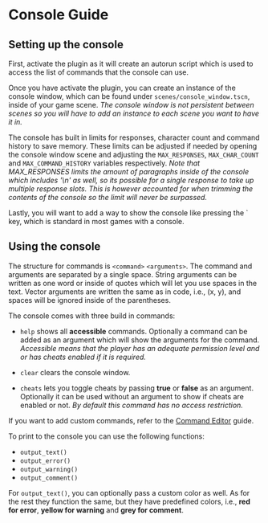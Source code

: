 # Console Guide

## Setting up the console

First, activate the plugin as it will create an autorun script which is used to access the list of commands that the console can use.

Once you have activate the plugin, you can create an instance of the console window, which can be found under `scenes/console_window.tscn`, inside of your game scene.
*The console window is not persistent between scenes so you will have to add an instance to each scene you want to have it in.*

The console has built in limits for responses, character count and command history to save memory. These limits can be adjusted if needed by opening the console window scene and adjusting the `MAX_RESPONSES`, `MAX_CHAR_COUNT` and `MAX_COMMAND_HISTORY` variables respectively. *Note that MAX_RESPONSES limits the amount of paragraphs inside of the console which includes '\n' as well, so its possible for a single response to take up multiple response slots. This is however accounted for when trimming the contents of the console so the limit will never be surpassed.*

Lastly, you will want to add a way to show the console like pressing the ` key, which is standard in most games with a console.

## Using the console

The structure for commands is `<command>` `<arguments>`. The command and arguments are separated by a single space. String arguments can be written as one word or inside of quotes which will let you use spaces in the text. Vector arguments are written the same as in code, i.e., (x, y), and spaces will be ignored inside of the parentheses.

The console comes with three build in commands:
- `help` shows all **accessible** commands. Optionally a command can be added as an argument which will show the arguments for the command. *Accessible means that the player has an adequate permission level and or has cheats enabled if it is required.*

- `clear` clears the console window.

- `cheats` lets you toggle cheats by passing **true** or **false** as an argument. Optionally it can be used without an argument to show if cheats are enabled or not. *By default this command has no access restriction.*

If you want to add custom commands, refer to the [Command Editor](command_editor_guide.md) guide.

To print to the console you can use the following functions:
- `output_text()`
- `output_error()`
- `output_warning()`
- `output_comment()`

For `output_text()`, you can optionally pass a custom color as well. As for the rest they function the same, but they have predefined colors, i.e., **red for error**, **yellow for warning** and **grey for comment**.